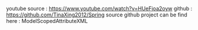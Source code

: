 

youtube source : https://www.youtube.com/watch?v=HUeFjoa2oyw
github : https://github.com/TinaXing2012/Spring
source github project can be find here : ModelScopedAttributeXML



